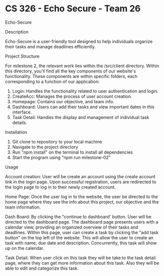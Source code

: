 # CS 326 - Echo Secure - Team 26

Echo-Secure


Description

Echo-Secure is a user-friendly tool designed to help individuals organize their tasks and manage deadlines efficiently.

Project Structure

For milestone 2, the relevant work lies within the /src/client directory. Within this directory, you'll find all the key components of our website's functionality. These components are within specific folders, each corresponding to a function of our application:

1. Login: Handles the functionality related to user authentication and login.
2. CreateAcc: Manages the process of user account creation.
3. Homepage: Contains our objective, and team info.
4. Dashboard: Users can add their tasks and view important dates in this interface.
5. Task Detail: Handles the display and management of individual task details.

Installation
1. Git clone to repository to your local machine
2. Navigate to the project directory
3. Run "npm install" on the terminal to install all dependencies
4. Start the program using "npm run milestone-02"

Usage

Account creation: User will be create an account using the create account link in the login page. Upon successful registration, users are redirected to the login page to log in to their newly created account. 

Home Page: Once the user log in to the website, the user be directed to the home page where they see the info about this project, our objective and the team information. 


Dash Board: By clicking the "continue to dashboard' button. User will be directed to the dashboard page. The dashboard page presents users with a calendar view, providing an organized overview of their tasks and deadlines. Within this page, user can create a task by clicking the "add task button" on the top left of the website. This will allow the user to create an task with name, due date and description. Concurrently, this task will show up on the calendar. 


Task Detail: When user click on this task they will be take to the task detail page, where they can get more information about this task. Also they will be able to edit and categorize this task. 





